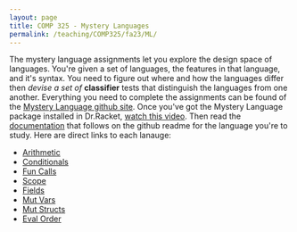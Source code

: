 ```yaml
---
layout: page
title: COMP 325 - Mystery Languages
permalink: /teaching/COMP325/fa23/ML/
---
```



The mystery language assignments let you explore the design space of languages.
You're given a set of languages, the features in that language, and it's syntax.
You need to figure out where and how the languages differ then *devise a set of*
**classifier** tests that distinguish the languages from one another.  Everything
you need to complete the assignments can be found of the [Mystery Language github
site](https://github.com/shriram/mystery-languages).  Once you've got the Mystery
Language package installed in Dr.Racket, [watch this video](https://youtu.be/EogblZ1Rdpo). Then read the [documentation](https://github.com/shriram/mystery-languages#the-languages) that follows on the github readme for the language you're to study. Here are direct links to
each lanauge:

* [Arithmetic](https://github.com/shriram/mystery-languages#arithmetic)
* [Conditionals](https://github.com/shriram/mystery-languages#conditionals)
* [Fun Calls](https://github.com/shriram/mystery-languages#fun-calls)
* [Scope](https://github.com/shriram/mystery-languages#scope)
* [Fields](https://github.com/shriram/mystery-languages#fields)
* [Mut Vars](https://github.com/shriram/mystery-languages#mut-vars)
* [Mut Structs](https://github.com/shriram/mystery-languages#mut-structs)
* [Eval Order](https://github.com/shriram/mystery-languages#eval-order)
